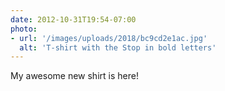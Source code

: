 ```yaml
---
date: 2012-10-31T19:54-07:00
photo:
- url: '/images/uploads/2018/bc9cd2e1ac.jpg'
  alt: 'T-shirt with the Stop in bold letters'
---
```

My awesome new shirt is here!

